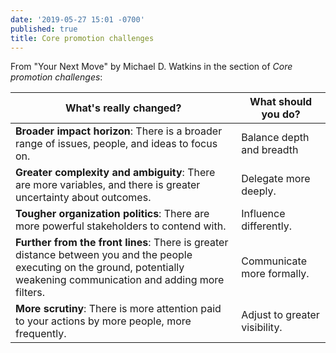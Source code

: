 ```yaml
---
date: '2019-05-27 15:01 -0700'
published: true
title: Core promotion challenges
---
```

From "Your Next Move" by Michael D. Watkins in the section of _Core promotion challenges_: 

<table>
  <thead>
    <tr>
      <th>What's really changed?</th>
      <th>What should you do?</th>
    </tr>
  </thead>
  <tbody>
    <tr>
      <td><strong>Broader impact horizon</strong>: There is a broader range of issues, people, and ideas to focus on.</td>
      <td>Balance depth and breadth</td>
    </tr>
    <tr>
      <td><strong>Greater complexity and ambiguity</strong>: There are more variables, and there is greater uncertainty about outcomes.</td>
      <td>Delegate more deeply.</td>
    </tr>
    <tr>
      <td><strong>Tougher organization politics</strong>: There are more powerful stakeholders to contend with.</td>
      <td>Influence differently.</td>
    </tr>
    <tr>
      <td><strong>Further from the front lines</strong>: There is greater distance between you and the people executing on the ground, potentially weakening communication and adding more filters.</td>
      <td>Communicate more formally.</td>
    </tr>
          <tr>
      <td><strong>More scrutiny</strong>: There is more attention paid to your actions by more people, more frequently.</td>
      <td>Adjust to greater visibility.</td>
    </tr>
  </tbody>
</table>
